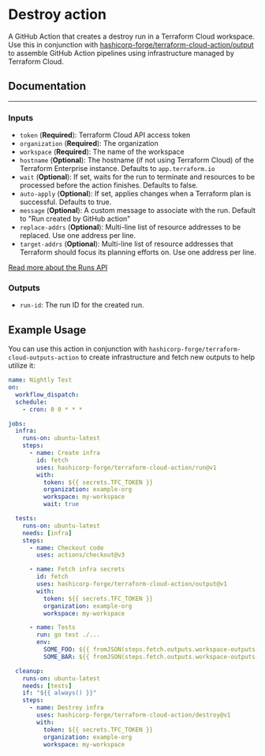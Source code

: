 # Destroy action

A GitHub Action that creates a destroy run in a Terraform Cloud workspace. Use this in conjunction with [hashicorp-forge/terraform-cloud-action/output](https://github.com/hashicorp-forge/terraform-cloud-action/output) to assemble GitHub Action pipelines using infrastructure managed by Terraform Cloud.

## Documentation
---

### Inputs

- `token` (**Required**): Terraform Cloud API access token
- `organization` (**Required**): The organization
- `workspace` (**Required**): The name of the workspace
- `hostname` (**Optional**): The hostname (if not using Terraform Cloud) of the Terraform Enterprise instance. Defaults to `app.terraform.io`
- `wait` (**Optional**): If set, waits for the run to terminate and resources to be processed before the action finishes. Defaults to false.
- `auto-apply` (**Optional**): If set, applies changes when a Terraform plan is successful. Defaults to true.
- `message` (**Optional**): A custom message to associate with the run. Default to "Run created by GitHub action"
- `replace-addrs` (**Optional**): Multi-line list of resource addresses to be replaced. Use one address per line.
- `target-addrs` (**Optional**): Multi-line list of resource addresses that Terraform should focus its planning efforts on. Use one address per line.

[Read more about the Runs API](https://developer.hashicorp.com/terraform/cloud-docs/api-docs/run#create-a-run)

### Outputs

- `run-id`: The run ID for the created run.

## Example Usage

You can use this action in conjunction with `hashicorp-forge/terraform-cloud-outputs-action` to create infrastructure and fetch new outputs to help utilize it:

```yaml
name: Nightly Test
on:
  workflow_dispatch:
  schedule:
    - cron: 0 0 * * *

jobs:
  infra:
    runs-on: ubuntu-latest
    steps:
      - name: Create infra
        id: fetch
        uses: hashicorp-forge/terraform-cloud-action/run@v1
        with:
          token: ${{ secrets.TFC_TOKEN }}
          organization: example-org
          workspace: my-workspace
          wait: true

  tests:
    runs-on: ubuntu-latest
    needs: [infra]
    steps:
      - name: Checkout code
        uses: actions/checkout@v3

      - name: Fetch infra secrets
        id: fetch
        uses: hashicorp-forge/terraform-cloud-action/output@v1
        with:
          token: ${{ secrets.TFC_TOKEN }}
          organization: example-org
          workspace: my-workspace

      - name: Tests
        run: go test ./...
        env:
          SOME_FOO: ${{ fromJSON(steps.fetch.outputs.workspace-outputs-json).foo }}
          SOME_BAR: ${{ fromJSON(steps.fetch.outputs.workspace-outputs-json).bar }}

  cleanup:
    runs-on: ubuntu-latest
    needs: [tests]
    if: "${{ always() }}"
    steps:
      - name: Destroy infra
        uses: hashicorp-forge/terraform-cloud-action/destroy@v1
        with:
          token: ${{ secrets.TFC_TOKEN }}
          organization: example-org
          workspace: my-workspace
```
